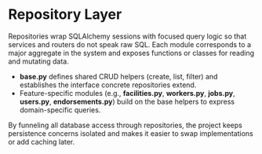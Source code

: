 # Repository Layer

Repositories wrap SQLAlchemy sessions with focused query logic so that services and routers do not speak raw SQL.  Each module corresponds to a major aggregate in the system and exposes functions or classes for reading and mutating data.

- **base.py** defines shared CRUD helpers (create, list, filter) and establishes the interface concrete repositories extend.
- Feature-specific modules (e.g., **facilities.py**, **workers.py**, **jobs.py**, **users.py**, **endorsements.py**) build on the base helpers to express domain-specific queries.

By funneling all database access through repositories, the project keeps persistence concerns isolated and makes it easier to swap implementations or add caching later.

